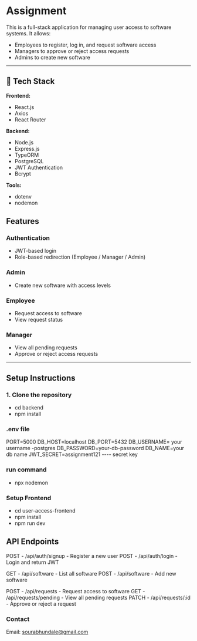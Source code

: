 #  Assignment

This is a full-stack application for managing user access to software systems. It allows:

- Employees to register, log in, and request software access
- Managers to approve or reject access requests
- Admins to create new software 

---

## 🚀 Tech Stack

**Frontend:**
- React.js
- Axios
- React Router

**Backend:**
- Node.js
- Express.js
- TypeORM
- PostgreSQL
- JWT Authentication
- Bcrypt

**Tools:**
- dotenv
- nodemon

##  Features

### Authentication
- JWT-based login
- Role-based redirection (Employee / Manager / Admin)

###  Admin
- Create new software with access levels

###  Employee
- Request access to software
- View request status

###  Manager
- View all pending requests
- Approve or reject access requests

---

##  Setup Instructions

### 1. Clone the repository

 - cd backend
 - npm install

### .env file
PORT=5000
DB_HOST=localhost
DB_PORT=5432
DB_USERNAME= your username     -postgres
DB_PASSWORD=your-db-password
DB_NAME=your db name
JWT_SECRET=assignment121 ---- secret key

###  run command 
 - npx nodemon

### Setup Frontend
 - cd user-access-frontend
 - npm install
 - npm run dev


## API Endpoints

POST - /api/auth/signup - Register a new user
POST - /api/auth/login - 	Login and return JWT

GET  - 	/api/software - 	List all software
POST -  /api/software - Add new software

POST - /api/requests - Request access to software
GET  - /api/requests/pending - View all pending requests
PATCH - /api/requests/:id - Approve or reject a request


### Contact
Email: sourabhundale@gmail.com

